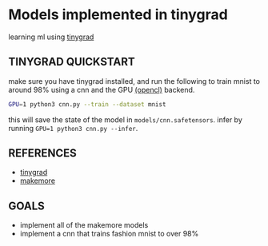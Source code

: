 # Models implemented in tinygrad

learning ml using [tinygrad](https://github.com/tinygrad/tinygrad) 

## TINYGRAD QUICKSTART

make sure you have tinygrad installed, and run the following to train mnist to around 98% using a cnn and the GPU [(opencl)](https://www.khronos.org/opencl/) backend.

```bash
GPU=1 python3 cnn.py --train --dataset mnist
```

this will save the state of the model in `models/cnn.safetensors`. infer by running `GPU=1 python3 cnn.py --infer`.

## REFERENCES

- [tinygrad](https://github.com/tinygrad/tinygrad)
- [makemore](https://github.com/karpathy/makemore/tree/master)

## GOALS

- implement all of the makemore models
- implement a cnn that trains fashion mnist to over 98%